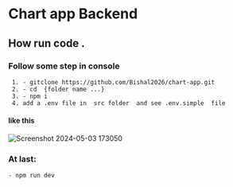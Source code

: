 # Chart app Backend

## How run code .

### Follow some step in console

     1. - gitclone https://github.com/Bishal2026/chart-app.git
     2. - cd  {folder name ...}
     3. - npm i
     4. add a .env file in  src folder  and see .env.simple  file

#### like this

![Screenshot 2024-05-03 173050](https://github.com/Bishal2026/chart-app/assets/125622171/85d17f8a-aa7a-4385-b7c4-3a5d42aea8fc)




### At last:

    - npm run dev
